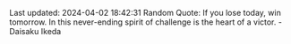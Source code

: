 Last updated: 2024-04-02 18:42:31
Random Quote: If you lose today, win tomorrow. In this never-ending spirit of challenge is the heart of a victor. - Daisaku Ikeda